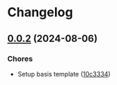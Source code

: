 # Changelog

## [0.0.2](https://github.com/Drishtantr/monorepo-template/compare/package_a-v0.0.1...package_a-v0.0.2) (2024-08-06)


### Chores

* Setup basis template ([10c3334](https://github.com/Drishtantr/monorepo-template/commit/10c33344531ecbd28fcdc3ceb48b57f87771d6f6))
